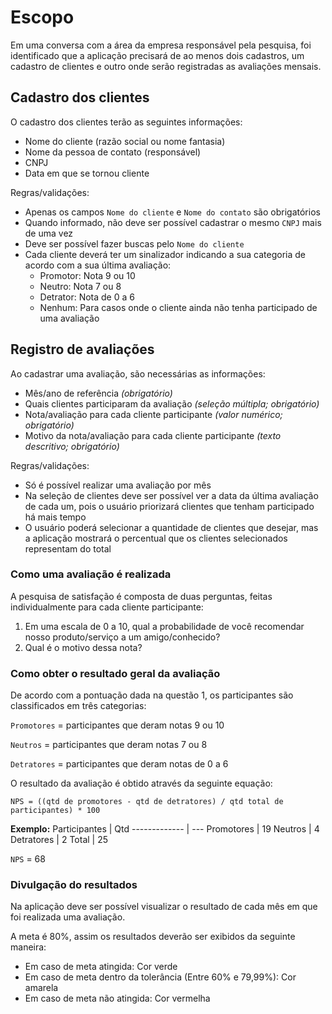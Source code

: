 # Escopo
Em uma conversa com a área da empresa responsável pela pesquisa, foi identificado que a aplicação precisará de ao menos dois cadastros, um cadastro de clientes e outro onde serão registradas as avaliações mensais.

## Cadastro dos clientes
O cadastro dos clientes terão as seguintes informações: 
- Nome do cliente (razão social ou nome fantasia)
- Nome da pessoa de contato (responsável)
- CNPJ
- Data em que se tornou cliente

Regras/validações:
- Apenas os campos `Nome do cliente` e `Nome do contato` são obrigatórios
- Quando informado, não deve ser possível cadastrar o mesmo `CNPJ` mais de uma vez
- Deve ser possível fazer buscas pelo `Nome do cliente`
- Cada cliente deverá ter um sinalizador indicando a sua categoria de acordo com a sua última avaliação:
  - Promotor: Nota 9 ou 10
  - Neutro: Nota 7 ou 8
  - Detrator: Nota de 0 a 6
  - Nenhum: Para casos onde o cliente ainda não tenha participado de uma avaliação

## Registro de avaliações
Ao cadastrar uma avaliação, são necessárias as informações:
- Mês/ano de referência *(obrigatório)*
- Quais clientes participaram da avaliação *(seleção múltipla; obrigatório)*
- Nota/avaliação para cada cliente participante *(valor numérico; obrigatório)*
- Motivo da nota/avaliação para cada cliente participante *(texto descritivo; obrigatório)*

Regras/validações:
-	Só é possível realizar uma avaliação por mês
- Na seleção de clientes deve ser possível ver a data da última avaliação de cada um, pois o usuário priorizará clientes que tenham participado há mais tempo
- O usuário poderá selecionar a quantidade de clientes que desejar, mas a aplicação mostrará o percentual que os clientes selecionados representam do total

### Como uma avaliação é realizada
A pesquisa de satisfação é composta de duas perguntas, feitas individualmente para cada cliente participante:

1. Em uma escala de 0 a 10, qual a probabilidade de você recomendar nosso produto/serviço a um amigo/conhecido?
1. Qual é o motivo dessa nota?

### Como obter o resultado geral da avaliação
De acordo com a pontuação dada na questão 1, os participantes são classificados em três categorias:

`Promotores` = participantes que deram notas 9 ou 10

`Neutros` = participantes que deram notas 7 ou 8

`Detratores` = participantes que deram notas de 0 a 6

O resultado da avaliação é obtido através da seguinte equação:

`NPS = ((qtd de promotores - qtd de detratores) / qtd total de participantes) * 100`

**Exemplo:**
Participantes | Qtd
------------- | ---
Promotores | 19
Neutros | 4
Detratores | 2
Total | 25

`NPS` = 68

### Divulgação do resultados
Na aplicação deve ser possível visualizar o resultado de cada mês em que foi realizada uma avaliação.

A meta é 80%, assim os resultados deverão ser exibidos da seguinte maneira:
- Em caso de meta atingida: Cor verde
- Em caso de meta dentro da tolerância (Entre 60% e 79,99%): Cor amarela
- Em caso de meta não atingida: Cor vermelha
